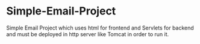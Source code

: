 # Simple-Email-Project
Simple Email Project which uses html for frontend and Servlets for backend and must be deployed in http server like Tomcat in order to run it.
